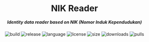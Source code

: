 <h1 align="center">NIK Reader</h1>
<h5 align="center">Identity data reader based on NIK (Nomor Induk Kependudukan)</h5>

<p align="center">
  <img src="https://github.com/ZerosDev/nik-reader/workflows/build/badge.svg" alt="build"/>
  <img src="https://img.shields.io/github/v/release/ZerosDev/nik-reader?include_prereleases" alt="release"/>
  <img src="https://img.shields.io/github/languages/top/ZerosDev/nik-reader" alt="language"/>
  <img src="https://img.shields.io/github/license/ZerosDev/nik-reader" alt="license"/>
  <img src="https://img.shields.io/github/languages/code-size/ZerosDev/nik-reader" alt="size"/>
  <img src="https://img.shields.io/github/downloads/ZerosDev/nik-reader/total" alt="downloads"/>
  <img src="https://img.shields.io/badge/PRs-welcome-brightgreen.svg" alt="pulls"/>
</p>
